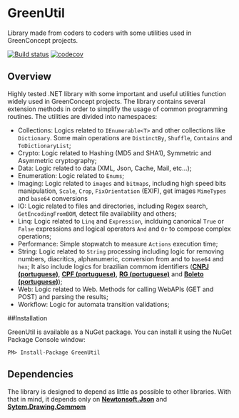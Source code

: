# GreenUtil

Library made from coders to coders with some utilities used in GreenConcept projects.

[![Build status](https://ci.appveyor.com/api/projects/status/qqdsnxdp9oq47w8n/branch/master?svg=true)](https://ci.appveyor.com/project/leandroltavares/greenutil/branch/master) [![codecov](https://codecov.io/gh/leandroltavares/GreenUtil/branch/master/graph/badge.svg)](https://codecov.io/gh/leandroltavares/GreenUtil)

## Overview

Highly tested .NET library with some important and useful utilities function widely used in GreenConcept projects. The library contains several extension methods in order to simplify the usage of common programming routines.
The utilities are divided into namespaces:

- Collections: Logics related to ```IEnumerable<T>``` and other collections like ```Dictionary```. Some main operations are ```DistinctBy```, ```Shuffle```, ```Contains``` and ```ToDictionaryList```;
- Crypto: Logic related to Hashing (MD5 and SHA1), Symmetric and Asymmetric cryptography;
- Data: Logic related to data (XML, Json, Cache, Mail, etc...);
- Enumeration: Logic related to ```Enums```;
- Imaging: Logic related to ```images``` and ```bitmaps```, including high speed bits manipulation, ```Scale```, ```Crop```, ```FixOrientation``` (EXIF), get images ```MimeTypes``` and ```base64``` conversions  
- IO: Logic related to files and directories, including Regex search, ```GetEncodingFromBOM```, detect file availability and others;
- Linq: Logic related to ```Linq``` and ```Expression```, inclduing canonical ```True``` or ```False``` expressions and logical operators ```And``` and ```Or``` to compose complex operations;
- Performance: Simple stopwatch to measure ```Actions``` execution time;
- String: Logic related to ```String``` processing including logic for removing numbers, diacritics, alphanumeric, conversion from and to ```base64``` and ```hex```;
It also include logics for brazilian commom identifiers ([**CNPJ (portuguese)**](https://pt.wikipedia.org/wiki/Cadastro_Nacional_da_Pessoa_Jur%C3%ADdica), [**CPF (portuguese)**](https://pt.wikipedia.org/wiki/Cadastro_de_pessoas_f%C3%ADsicas), 
[**RG (portuguese)**](https://pt.wikipedia.org/wiki/C%C3%A9dula_de_identidade) and [**Boleto (portuguese)**](https://pt.wikipedia.org/wiki/Boleto_banc%C3%A1rio));
- Web: Logic related to Web. Methods for calling WebAPIs (GET and POST) and parsing the results;
- Workflow: Logic for automata transition validations;

##Installation

GreenUtil is available as a NuGet package. You can install it using the NuGet Package Console window:

```
PM> Install-Package GreenUtil
```

## Dependencies
The library is designed to depend as little as possible to other libraries. With that in mind, it depends only on [**Newtonsoft.Json**](https://www.nuget.org/packages/Newtonsoft.Json/) and [**Sytem.Drawing.Commom**](https://www.nuget.org/packages/System.Drawing.Common/)